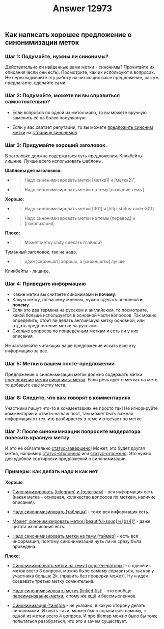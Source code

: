 ﻿---
title: "Answer 12973"
se.owner.user_id: 532877
se.owner.display_name: "Зонтик"
se.owner.link: "https://ru.meta.stackoverflow.com/users/532877/%d0%97%d0%be%d0%bd%d1%82%d0%b8%d0%ba"
se.answer_id: 12973
se.question_id: 12968
se.post_type: answer
se.is_accepted: False
---
<h2>Как написать хорошее предложение о синонимизации меток</h2>
<h3>Шаг 1: Подумайте, нужны ли синонимы?</h3>
<p>Действительно ли найденные вами метки - синонимы? Прочитайте их описания (если они есть). Посмотрите, как их используют в вопросах. Не перекладывайте эту работу на читающих ваше предложение, раз уж предлагаете, сделайте сами.</p>
<h3>Шаг 2: Подумайте, можете ли вы справиться самостоятельно?</h3>
<ul>
<li><p>Если вопросов по одной из меток мало, то вы можете вручную заменить её на более популярную.</p>
</li>
<li><p>Если у вас хватает репутации, то вы можете <a href="https://ru.stackoverflow.com/help/privileges/suggest-tag-synonyms">предложить синоним метки</a> на <a href="https://ru.stackoverflow.com/tags/synonyms">странице синонимов</a>.</p>
</li>
</ul>
<h3>Шаг 3: Придумайте хороший заголовок.</h3>
<p>В заголовке должна содержаться суть предложения. Кликбейты лишние. Лучше всего использовать шаблоны.</p>
<p><strong>Шаблоны для заголовков:</strong></p>
<ul>
<li>
<blockquote>
<p>Надо синонимизировать метки [метка1] и [метка2]&quot;.</p>
</blockquote>
</li>
<li>
<blockquote>
<p>Надо синонимизировать метки на тему [название темы]</p>
</blockquote>
</li>
</ul>
<p><strong>Хорошо:</strong></p>
<ul>
<li>
<blockquote>
<p>Надо синонимизировать метки [301] и [http-status-code-301]</p>
</blockquote>
</li>
<li>
<blockquote>
<p>Надо синонимизировать метки на темы [перевод] и [локализация]</p>
</blockquote>
</li>
</ul>
<p><strong>Плохо:</strong></p>
<ul>
<li>
<blockquote>
<p>Может метку unity сделать главной?</p>
</blockquote>
</li>
</ul>
<p>Туманный заголовок, так не надо.</p>
<ul>
<li>
<blockquote>
<p>один [скриншот] хорошо, а [скриншоты] лучше</p>
</blockquote>
</li>
</ul>
<p>Кликбейты - лишнее.</p>
<h3>Шаг 4: Приведите информацию</h3>
<ul>
<li>Какие метки вы считаете синонимами <strong>и почему</strong>.</li>
<li>Какую метку, по вашему мнению, нужно сделать основной <strong>и почему</strong>.</li>
<li>Если это два термина на русском и английском, то посмотрите, какой больше используется в основной части вопросов. Так можно определить, стоит ли делать английскую метку основной, или отдать предпочтение метке на русском.</li>
<li>Сколько вопросов по приведённым меткам и есть ли у них описания.</li>
</ul>
<p>Не заставляйте читающих ваше предложение искать всю эту информацию за вас.</p>
<h3>Шаг 5: Метки в вашем посте-предложении</h3>
<p>Предложение о синонимизации меток должно содержать метки <a href="/questions/tagged/%d0%bf%d1%80%d0%b5%d0%b4%d0%bb%d0%be%d0%b6%d0%b5%d0%bd%d0%b8%d0%b5" class="post-tag required-tag" title="показать вопросы с меткой [предложение]" aria-label="показать вопросы с меткой [предложение]" rel="tag" aria-labelledby="tag-предложение-tooltip-container">предложение</a> <a href="/questions/tagged/%d0%bc%d0%b5%d1%82%d0%ba%d0%b8" class="post-tag" title="показать вопросы с меткой [метки]" aria-label="показать вопросы с меткой [метки]" rel="tag" aria-labelledby="tag-метки-tooltip-container">метки</a> <a href="/questions/tagged/%d1%81%d0%b8%d0%bd%d0%be%d0%bd%d0%b8%d0%bc%d1%8b-%d0%bc%d0%b5%d1%82%d0%be%d0%ba" class="post-tag" title="показать вопросы с меткой [синонимы-меток]" aria-label="показать вопросы с меткой [синонимы-меток]" rel="tag" aria-labelledby="tag-синонимы-меток-tooltip-container">синонимы-меток</a>. Если речь идёт о метках на мете, то добавьте ещё метку <a href="/questions/tagged/%d0%bc%d0%b5%d1%82%d0%b0" class="post-tag" title="показать вопросы с меткой [мета]" aria-label="показать вопросы с меткой [мета]" rel="tag" aria-labelledby="tag-мета-tooltip-container">мета</a>.</p>
<h3>Шаг 6: Следите, что вам говорят в комментариях</h3>
<p>Участники пишут что-то в комментариях не просто так! Не игнорируйте комментарии и ответы на ваш пост, там может быть важная информация от тех, кто разбирается в теме и отвечает по метке.</p>
<h3>Шаг 7: После синонимизации попросите модератора повесить красную метку</h3>
<p>И это не обязательно <a href="/questions/tagged/%d1%81%d1%82%d0%b0%d1%82%d1%83%d1%81-%d0%b7%d0%b0%d0%b2%d0%b5%d1%80%d1%88%d0%b5%d0%bd%d0%be" class="post-tag moderator-tag" title="показать вопросы с меткой [статус-завершено]" aria-label="показать вопросы с меткой [статус-завершено]" rel="tag" aria-labelledby="tag-статус-завершено-tooltip-container">статус-завершено</a>! Может, это будет другая метка, например <a href="/questions/tagged/%d1%81%d1%82%d0%b0%d1%82%d1%83%d1%81-%d0%be%d1%82%d0%ba%d0%bb%d0%be%d0%bd%d0%b5%d0%bd%d0%be" class="post-tag moderator-tag" title="показать вопросы с меткой [статус-отклонено]" aria-label="показать вопросы с меткой [статус-отклонено]" rel="tag" aria-labelledby="tag-статус-отклонено-tooltip-container">статус-отклонено</a> или <a href="/questions/tagged/%d1%81%d1%82%d0%b0%d1%82%d1%83%d1%81-%d0%be%d1%82%d0%bb%d0%be%d0%b6%d0%b5%d0%bd%d0%be" class="post-tag moderator-tag" title="показать вопросы с меткой [статус-отложено]" aria-label="показать вопросы с меткой [статус-отложено]" rel="tag" aria-labelledby="tag-статус-отложено-tooltip-container">статус-отложено</a>. Это нужно для удобной сортировки предложений о синонимизации.</p>
<h3>Примеры: как делать надо и как нет</h3>
<p><strong>Хорошо</strong>:</p>
<ul>
<li><p><a href="https://ru.meta.stackoverflow.com/questions/12929/">Синонимизировать [telegram] и [телеграм]</a> - вся информация есть (какая метка - основная, количество вопросов по меткам, наличие описания).</p>
</li>
<li><p><a href="https://ru.meta.stackoverflow.com/questions/12885/">Надо синонимизировать [таблицы]</a> - тоже вся информация есть.</p>
</li>
<li><p><a href="https://ru.meta.stackoverflow.com/questions/12873/">Может, синонимизировать метки [beautiful-soup] и [bs4]?</a> - даже цитата из описания есть.</p>
</li>
<li><p><a href="https://ru.meta.stackoverflow.com/questions/12976/">Надо синонимизировать метки на тему [таймер]</a> - есть вся информация, поэтому синонимизация чуть ли не сразу была проведена.</p>
</li>
</ul>
<p><strong>Плохо</strong>:</p>
<ul>
<li><p><a href="https://ru.meta.stackoverflow.com/questions/12958/">Синонимизировать метки на тему [кодогенераторы]</a> - с одной из меток всего 3 вопроса, можно было самому справиться, так как у участника больше 2k, (править без проверки может). Ну и идея создавать третью метку сомнительна.</p>
</li>
<li><p><a href="https://ru.meta.stackoverflow.com/questions/12957/">Надо синонимизировать метку [linked-list]</a> - это вообще <a href="/questions/tagged/%d0%bf%d0%b5%d1%80%d0%b5%d0%b8%d0%bc%d0%b5%d0%bd%d0%be%d0%b2%d0%b0%d0%bd%d0%b8%d0%b5-%d0%bc%d0%b5%d1%82%d0%ba%d0%b8" class="post-tag" title="показать вопросы с меткой [переименование-метки]" aria-label="показать вопросы с меткой [переименование-метки]" rel="tag" aria-labelledby="tag-переименование-метки-tooltip-container">переименование-метки</a>, к тому же ещё и бессмысленное.</p>
</li>
<li><p><a href="https://ru.meta.stackoverflow.com/questions/12883/">Синонимизация [тайл]ов</a> - не указано, в какую сторону делать синонимами. И опять-таки, можно было справиться самому, с одной из меток всего 4 вопроса. И про <a href="https://ru.stackoverflow.com/questions/tagged/tilemap" class="post-tag" title="показать вопросы с меткой [tilemap]" aria-label="показать вопросы с меткой [tilemap]" rel="tag" aria-labelledby="tag-tilemap-tooltip-container">tilemap</a> можно было бы тоже попытаться разобраться, что это и зачем существует.</p>
</li>
</ul>
